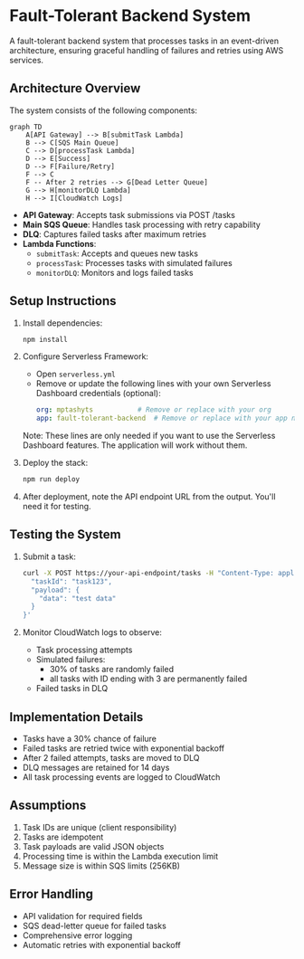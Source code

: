# Fault-Tolerant Backend System

A fault-tolerant backend system that processes tasks in an event-driven architecture, ensuring graceful handling of failures and retries using AWS services.

## Architecture Overview

The system consists of the following components:

```mermaid
graph TD
    A[API Gateway] --> B[submitTask Lambda]
    B --> C[SQS Main Queue]
    C --> D[processTask Lambda]
    D --> E[Success]
    D --> F[Failure/Retry]
    F --> C
    F -- After 2 retries --> G[Dead Letter Queue]
    G --> H[monitorDLQ Lambda]
    H --> I[CloudWatch Logs]
```

- **API Gateway**: Accepts task submissions via POST /tasks
- **Main SQS Queue**: Handles task processing with retry capability
- **DLQ**: Captures failed tasks after maximum retries
- **Lambda Functions**:
  - `submitTask`: Accepts and queues new tasks
  - `processTask`: Processes tasks with simulated failures
  - `monitorDLQ`: Monitors and logs failed tasks

## Setup Instructions

1. Install dependencies:
   ```bash
   npm install
   ```

2. Configure Serverless Framework:
   - Open `serverless.yml`
   - Remove or update the following lines with your own Serverless Dashboard credentials (optional):
     ```yaml
     org: mptashyts           # Remove or replace with your org
     app: fault-tolerant-backend  # Remove or replace with your app name
     ```
   Note: These lines are only needed if you want to use the Serverless Dashboard features. The application will work without them.

3. Deploy the stack:
   ```bash
   npm run deploy
   ```

4. After deployment, note the API endpoint URL from the output. You'll need it for testing.

## Testing the System

1. Submit a task:
   ```bash
   curl -X POST https://your-api-endpoint/tasks -H "Content-Type: application/json" -d '{
     "taskId": "task123",
     "payload": {
       "data": "test data"
     }
   }'
   ```

2. Monitor CloudWatch logs to observe:
   - Task processing attempts
   - Simulated failures:
     - 30% of tasks are randomly failed
     - all tasks with ID ending with 3 are permanently failed
   - Failed tasks in DLQ

## Implementation Details

- Tasks have a 30% chance of failure
- Failed tasks are retried twice with exponential backoff
- After 2 failed attempts, tasks are moved to DLQ
- DLQ messages are retained for 14 days
- All task processing events are logged to CloudWatch

## Assumptions

1. Task IDs are unique (client responsibility)
2. Tasks are idempotent
3. Task payloads are valid JSON objects
4. Processing time is within the Lambda execution limit
5. Message size is within SQS limits (256KB)

## Error Handling

- API validation for required fields
- SQS dead-letter queue for failed tasks
- Comprehensive error logging
- Automatic retries with exponential backoff